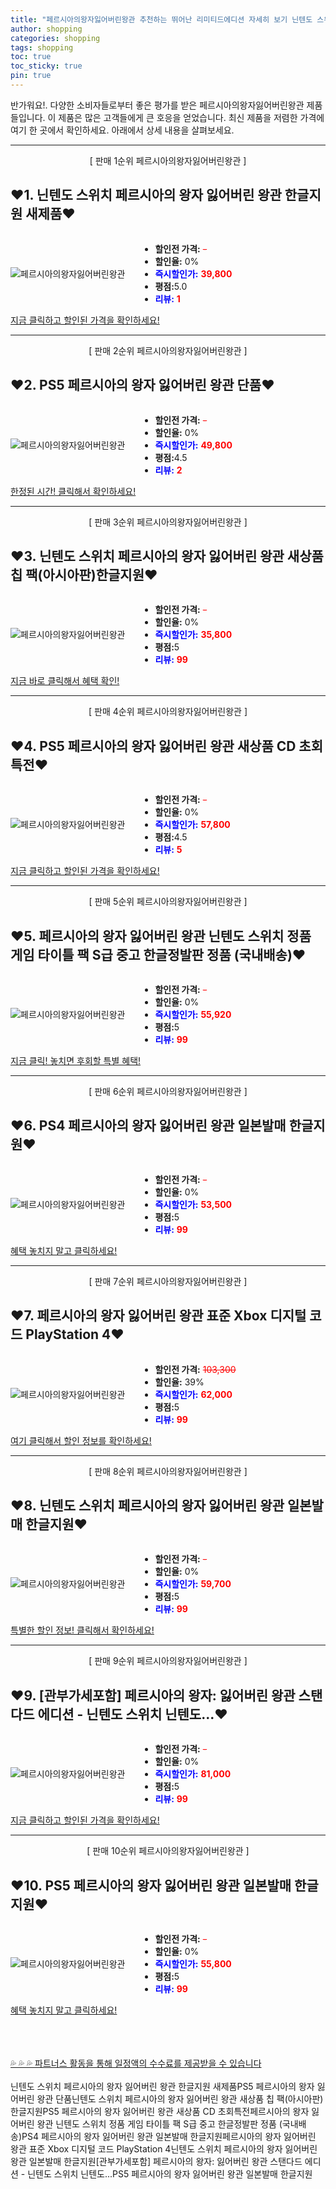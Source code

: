 ```yaml
---
title: "페르시아의왕자잃어버린왕관 추천하는 뛰어난 리미티드에디션 자세히 보기 닌텐도 스위치 페르시아의 왕자 잃어버린"
author: shopping
categories: shopping
tags: shopping
toc: true
toc_sticky: true
pin: true
---
```

반가워요!. 다양한 소비자들로부터 좋은 평가를 받은 페르시아의왕자잃어버린왕관 제품들입니다. 이 제품은 많은 고객들에게 큰 호응을 얻었습니다. 최신 제품을 저렴한 가격에 여기 한 곳에서 확인하세요. 아래에서 상세 내용을 살펴보세요.

---
<p class="toplist" style="margin: 0 auto; display: block; width: fit-content;">[ 판매 1순위 페르시아의왕자잃어버린왕관 ]</p>

<h2><strong>❤️1. 닌텐도 스위치 페르시아의 왕자 잃어버린 왕관 한글지원 새제품❤️</strong></h2>

<div style="display: flex; align-items: center;">
    <div style="flex: 0.4;">
        <img src="https://thumbnail6.coupangcdn.com/thumbnails/remote/230x230ex/image/vendor_inventory/8cef/36f14b6b2c76f61480d33d4105dbbe2adb790184a05fcb5d42cf53ae6613.jpg" alt="페르시아의왕자잃어버린왕관" style="max-width: 100%;">
    </div>
    <div style="flex: 0.6; margin-left: 10px;">
        <ul>
            <li><strong>할인전 가격:</strong> <del style="color: red;">-</del></li>
            <li><strong>할인율:</strong> 0%</li>
            <li><span style='color:blue'><strong>즉시할인가:</strong></span> <span style='color:red'><strong>39,800</strong></span></li>
            <li><strong>평점:</strong>5.0</li>
            <li><span style='color:blue'><strong>리뷰:</strong></span> <span style='color:red'><strong>1</strong></span></li>
        </ul>
    </div>
</div>
<div class="center">
    <a href="https://William4Davisa.github.io?lptag=AF9450613&subid=githubio&pageKey=7962969703&traceid=V0-153&itemId=22747332447&vendorItemId=89782540716" class="myButton">
        지금 클릭하고 할인된 가격을 확인하세요!
    </a>
</div>


---
<p class="toplist" style="margin: 0 auto; display: block; width: fit-content;">[ 판매 2순위 페르시아의왕자잃어버린왕관 ]</p>

<h2><strong>❤️2. PS5 페르시아의 왕자 잃어버린 왕관 단품❤️</strong></h2>

<div style="display: flex; align-items: center;">
    <div style="flex: 0.4;">
        <img src="https://thumbnail8.coupangcdn.com/thumbnails/remote/230x230ex/image/vendor_inventory/17c3/60639ef390f86aa6bbf7c1d0cc2ae9943dca5354cfcfa70b481739559ba4.jpg" alt="페르시아의왕자잃어버린왕관" style="max-width: 100%;">
    </div>
    <div style="flex: 0.6; margin-left: 10px;">
        <ul>
            <li><strong>할인전 가격:</strong> <del style="color: red;">-</del></li>
            <li><strong>할인율:</strong> 0%</li>
            <li><span style='color:blue'><strong>즉시할인가:</strong></span> <span style='color:red'><strong>49,800</strong></span></li>
            <li><strong>평점:</strong>4.5</li>
            <li><span style='color:blue'><strong>리뷰:</strong></span> <span style='color:red'><strong>2</strong></span></li>
        </ul>
    </div>
</div>
<div class="center">
    <a href="https://William4Davisa.github.io?lptag=AF9450613&subid=githubio&pageKey=7892580557&traceid=V0-153&itemId=21612122546&vendorItemId=90584543202" class="myButton">
        한정된 시간! 클릭해서 확인하세요!
    </a>
</div>


---
<p class="toplist" style="margin: 0 auto; display: block; width: fit-content;">[ 판매 3순위 페르시아의왕자잃어버린왕관 ]</p>

<h2><strong>❤️3. 닌텐도 스위치 페르시아의 왕자 잃어버린 왕관 새상품 칩 팩(아시아판)한글지원❤️</strong></h2>

<div style="display: flex; align-items: center;">
    <div style="flex: 0.4;">
        <img src="https://thumbnail6.coupangcdn.com/thumbnails/remote/230x230ex/image/vendor_inventory/ab45/c595b5f4cfdeb9cfdd5447078dd2d95de96803ed0c3a05e1e4f0b4187662.jpg" alt="페르시아의왕자잃어버린왕관" style="max-width: 100%;">
    </div>
    <div style="flex: 0.6; margin-left: 10px;">
        <ul>
            <li><strong>할인전 가격:</strong> <del style="color: red;">-</del></li>
            <li><strong>할인율:</strong> 0%</li>
            <li><span style='color:blue'><strong>즉시할인가:</strong></span> <span style='color:red'><strong>35,800</strong></span></li>
            <li><strong>평점:</strong>5</li>
            <li><span style='color:blue'><strong>리뷰:</strong></span> <span style='color:red'><strong>99</strong></span></li>
        </ul>
    </div>
</div>
<div class="center">
    <a href="https://William4Davisa.github.io?lptag=AF9450613&subid=githubio&pageKey=8209938744&traceid=V0-153&itemId=23561091109&vendorItemId=88341862163" class="myButton">
        지금 바로 클릭해서 혜택 확인!
    </a>
</div>


---
<p class="toplist" style="margin: 0 auto; display: block; width: fit-content;">[ 판매 4순위 페르시아의왕자잃어버린왕관 ]</p>

<h2><strong>❤️4. PS5 페르시아의 왕자 잃어버린 왕관 새상품 CD 초회특전❤️</strong></h2>

<div style="display: flex; align-items: center;">
    <div style="flex: 0.4;">
        <img src="https://thumbnail10.coupangcdn.com/thumbnails/remote/230x230ex/image/vendor_inventory/3a18/94ac7d47e0b3ced554ddcb3a11adcae63c62dbc4eb25879c3bdd7d8fc3bd.jpg" alt="페르시아의왕자잃어버린왕관" style="max-width: 100%;">
    </div>
    <div style="flex: 0.6; margin-left: 10px;">
        <ul>
            <li><strong>할인전 가격:</strong> <del style="color: red;">-</del></li>
            <li><strong>할인율:</strong> 0%</li>
            <li><span style='color:blue'><strong>즉시할인가:</strong></span> <span style='color:red'><strong>57,800</strong></span></li>
            <li><strong>평점:</strong>4.5</li>
            <li><span style='color:blue'><strong>리뷰:</strong></span> <span style='color:red'><strong>5</strong></span></li>
        </ul>
    </div>
</div>
<div class="center">
    <a href="https://William4Davisa.github.io?lptag=AF9450613&subid=githubio&pageKey=7827864196&traceid=V0-153&itemId=21281808994&vendorItemId=88341890480" class="myButton">
        지금 클릭하고 할인된 가격을 확인하세요!
    </a>
</div>


---
<p class="toplist" style="margin: 0 auto; display: block; width: fit-content;">[ 판매 5순위 페르시아의왕자잃어버린왕관 ]</p>

<h2><strong>❤️5. 페르시아의 왕자 잃어버린 왕관 닌텐도 스위치 정품 게임 타이틀 팩 S급 중고 한글정발판 정품 (국내배송)❤️</strong></h2>

<div style="display: flex; align-items: center;">
    <div style="flex: 0.4;">
        <img src="https://thumbnail7.coupangcdn.com/thumbnails/remote/230x230ex/image/vendor_inventory/576e/bcd0646b7689a3fc010e91a330e20148525d26b1df187fa4373f27aefe0e.jpeg" alt="페르시아의왕자잃어버린왕관" style="max-width: 100%;">
    </div>
    <div style="flex: 0.6; margin-left: 10px;">
        <ul>
            <li><strong>할인전 가격:</strong> <del style="color: red;">-</del></li>
            <li><strong>할인율:</strong> 0%</li>
            <li><span style='color:blue'><strong>즉시할인가:</strong></span> <span style='color:red'><strong>55,920</strong></span></li>
            <li><strong>평점:</strong>5</li>
            <li><span style='color:blue'><strong>리뷰:</strong></span> <span style='color:red'><strong>99</strong></span></li>
        </ul>
    </div>
</div>
<div class="center">
    <a href="https://William4Davisa.github.io?lptag=AF9450613&subid=githubio&pageKey=8008848475&traceid=V0-153&itemId=22334929681&vendorItemId=89380200711" class="myButton">
        지금 클릭! 놓치면 후회할 특별 혜택!
    </a>
</div>


---
<p class="toplist" style="margin: 0 auto; display: block; width: fit-content;">[ 판매 6순위 페르시아의왕자잃어버린왕관 ]</p>

<h2><strong>❤️6. PS4 페르시아의 왕자 잃어버린 왕관 일본발매 한글지원❤️</strong></h2>

<div style="display: flex; align-items: center;">
    <div style="flex: 0.4;">
        <img src="https://thumbnail8.coupangcdn.com/thumbnails/remote/230x230ex/image/vendor_inventory/4503/b67791057dfd0b986b7a559c6cefc69185f6e6c921be8637eecdfd4a884a.jpg" alt="페르시아의왕자잃어버린왕관" style="max-width: 100%;">
    </div>
    <div style="flex: 0.6; margin-left: 10px;">
        <ul>
            <li><strong>할인전 가격:</strong> <del style="color: red;">-</del></li>
            <li><strong>할인율:</strong> 0%</li>
            <li><span style='color:blue'><strong>즉시할인가:</strong></span> <span style='color:red'><strong>53,500</strong></span></li>
            <li><strong>평점:</strong>5</li>
            <li><span style='color:blue'><strong>리뷰:</strong></span> <span style='color:red'><strong>99</strong></span></li>
        </ul>
    </div>
</div>
<div class="center">
    <a href="https://William4Davisa.github.io?lptag=AF9450613&subid=githubio&pageKey=8225110875&traceid=V0-153&itemId=23653441780&vendorItemId=90678807504" class="myButton">
        혜택 놓치지 말고 클릭하세요!
    </a>
</div>


---
<p class="toplist" style="margin: 0 auto; display: block; width: fit-content;">[ 판매 7순위 페르시아의왕자잃어버린왕관 ]</p>

<h2><strong>❤️7. 페르시아의 왕자 잃어버린 왕관 표준 Xbox 디지털 코드 PlayStation 4❤️</strong></h2>

<div style="display: flex; align-items: center;">
    <div style="flex: 0.4;">
        <img src="https://thumbnail10.coupangcdn.com/thumbnails/remote/230x230ex/image/vendor_inventory/894d/0e2fbb3077ce76f93b2849e0667eb7be5d1b78b48155b43f42a8d1eca619.jpg" alt="페르시아의왕자잃어버린왕관" style="max-width: 100%;">
    </div>
    <div style="flex: 0.6; margin-left: 10px;">
        <ul>
            <li><strong>할인전 가격:</strong> <del style="color: red;">103,300</del></li>
            <li><strong>할인율:</strong> 39%</li>
            <li><span style='color:blue'><strong>즉시할인가:</strong></span> <span style='color:red'><strong>62,000</strong></span></li>
            <li><strong>평점:</strong>5</li>
            <li><span style='color:blue'><strong>리뷰:</strong></span> <span style='color:red'><strong>99</strong></span></li>
        </ul>
    </div>
</div>
<div class="center">
    <a href="https://William4Davisa.github.io?lptag=AF9450613&subid=githubio&pageKey=8010170122&traceid=V0-153&itemId=22342877794&vendorItemId=90773955162" class="myButton">
        여기 클릭해서 할인 정보를 확인하세요!
    </a>
</div>


---
<p class="toplist" style="margin: 0 auto; display: block; width: fit-content;">[ 판매 8순위 페르시아의왕자잃어버린왕관 ]</p>

<h2><strong>❤️8. 닌텐도 스위치 페르시아의 왕자 잃어버린 왕관 일본발매 한글지원❤️</strong></h2>

<div style="display: flex; align-items: center;">
    <div style="flex: 0.4;">
        <img src="https://thumbnail6.coupangcdn.com/thumbnails/remote/230x230ex/image/vendor_inventory/72be/3b099f19d96325fcc8bdaeded44398d2c3ee569d5109437351295f3c87bb.jpg" alt="페르시아의왕자잃어버린왕관" style="max-width: 100%;">
    </div>
    <div style="flex: 0.6; margin-left: 10px;">
        <ul>
            <li><strong>할인전 가격:</strong> <del style="color: red;">-</del></li>
            <li><strong>할인율:</strong> 0%</li>
            <li><span style='color:blue'><strong>즉시할인가:</strong></span> <span style='color:red'><strong>59,700</strong></span></li>
            <li><strong>평점:</strong>5</li>
            <li><span style='color:blue'><strong>리뷰:</strong></span> <span style='color:red'><strong>99</strong></span></li>
        </ul>
    </div>
</div>
<div class="center">
    <a href="https://William4Davisa.github.io?lptag=AF9450613&subid=githubio&pageKey=8225111113&traceid=V0-153&itemId=23653442851&vendorItemId=90678808483" class="myButton">
        특별한 할인 정보! 클릭해서 확인하세요!
    </a>
</div>


---
<p class="toplist" style="margin: 0 auto; display: block; width: fit-content;">[ 판매 9순위 페르시아의왕자잃어버린왕관 ]</p>

<h2><strong>❤️9. [관부가세포함] 페르시아의 왕자: 잃어버린 왕관 스탠다드 에디션 - 닌텐도 스위치 닌텐도...❤️</strong></h2>

<div style="display: flex; align-items: center;">
    <div style="flex: 0.4;">
        <img src="https://thumbnail9.coupangcdn.com/thumbnails/remote/230x230ex/image/vendor_inventory/4f1a/53a654fadd95cbba1e0257aa08ab46b24b1eb6b5a25af06c84d8352c5e48.jpg" alt="페르시아의왕자잃어버린왕관" style="max-width: 100%;">
    </div>
    <div style="flex: 0.6; margin-left: 10px;">
        <ul>
            <li><strong>할인전 가격:</strong> <del style="color: red;">-</del></li>
            <li><strong>할인율:</strong> 0%</li>
            <li><span style='color:blue'><strong>즉시할인가:</strong></span> <span style='color:red'><strong>81,000</strong></span></li>
            <li><strong>평점:</strong>5</li>
            <li><span style='color:blue'><strong>리뷰:</strong></span> <span style='color:red'><strong>99</strong></span></li>
        </ul>
    </div>
</div>
<div class="center">
    <a href="https://William4Davisa.github.io?lptag=AF9450613&subid=githubio&pageKey=7985396952&traceid=V0-153&itemId=22174080313&vendorItemId=89220429858" class="myButton">
        지금 클릭하고 할인된 가격을 확인하세요!
    </a>
</div>


---
<p class="toplist" style="margin: 0 auto; display: block; width: fit-content;">[ 판매 10순위 페르시아의왕자잃어버린왕관 ]</p>

<h2><strong>❤️10. PS5 페르시아의 왕자 잃어버린 왕관 일본발매 한글지원❤️</strong></h2>

<div style="display: flex; align-items: center;">
    <div style="flex: 0.4;">
        <img src="https://thumbnail9.coupangcdn.com/thumbnails/remote/230x230ex/image/vendor_inventory/3fc5/011e8d7dd79a096c7bf37133b62572a69e935bd1bcf4869f736ced07419c.jpg" alt="페르시아의왕자잃어버린왕관" style="max-width: 100%;">
    </div>
    <div style="flex: 0.6; margin-left: 10px;">
        <ul>
            <li><strong>할인전 가격:</strong> <del style="color: red;">-</del></li>
            <li><strong>할인율:</strong> 0%</li>
            <li><span style='color:blue'><strong>즉시할인가:</strong></span> <span style='color:red'><strong>55,800</strong></span></li>
            <li><strong>평점:</strong>5</li>
            <li><span style='color:blue'><strong>리뷰:</strong></span> <span style='color:red'><strong>99</strong></span></li>
        </ul>
    </div>
</div>
<div class="center">
    <a href="https://William4Davisa.github.io?lptag=AF9450613&subid=githubio&pageKey=8225111115&traceid=V0-153&itemId=23653442853&vendorItemId=90678808488" class="myButton">
        혜택 놓치지 말고 클릭하세요!
    </a>
</div>

<br><br><br>[💦 💦 💦 파트너스 활동을 통해 일정액의 수수료를 제공받을 수 있습니다](https://link.coupang.com/a/bcpT2c)<br><br>닌텐도 스위치 페르시아의 왕자 잃어버린 왕관 한글지원 새제품PS5 페르시아의 왕자 잃어버린 왕관 단품닌텐도 스위치 페르시아의 왕자 잃어버린 왕관 새상품 칩 팩(아시아판)한글지원PS5 페르시아의 왕자 잃어버린 왕관 새상품 CD 초회특전페르시아의 왕자 잃어버린 왕관 닌텐도 스위치 정품 게임 타이틀 팩 S급 중고 한글정발판 정품 (국내배송)PS4 페르시아의 왕자 잃어버린 왕관 일본발매 한글지원페르시아의 왕자 잃어버린 왕관 표준 Xbox 디지털 코드 PlayStation 4닌텐도 스위치 페르시아의 왕자 잃어버린 왕관 일본발매 한글지원[관부가세포함] 페르시아의 왕자: 잃어버린 왕관 스탠다드 에디션 - 닌텐도 스위치 닌텐도...PS5 페르시아의 왕자 잃어버린 왕관 일본발매 한글지원